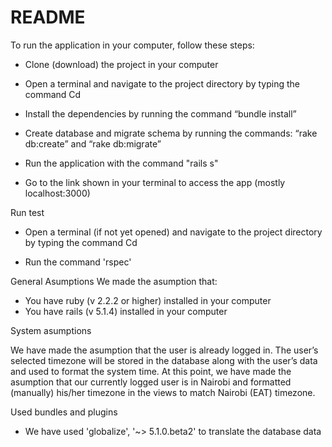 # README

To run the application in your computer, follow these steps:

* Clone (download) the project in your computer

* Open a terminal and navigate to the project directory by typing the command Cd <directory name>

* Install the dependencies by running the command “bundle install”

 * Create database and migrate schema by running the commands: “rake db:create” and “rake db:migrate”
 
* Run the application with the command "rails s"

* Go to the link shown in your terminal to access the app (mostly localhost:3000)

Run test

* Open a terminal (if not yet opened) and navigate to the project directory by typing the command Cd <directory name>
 
* Run the command 'rspec'

 
General Asumptions
We made the asumption that:
* You have ruby (v 2.2.2 or higher) installed in your computer
* You have rails (v 5.1.4) installed in your computer

System asumptions

We have made the asumption that the user is already logged in.
The user’s selected timezone will be stored in the database along with the user’s data and used to format the system time. At this point, we have made the asumption that our currently logged user is in Nairobi and formatted (manually) his/her timezone in the views to match Nairobi (EAT) timezone.


Used bundles and plugins

* We have used 'globalize', '~> 5.1.0.beta2' to translate the database data

